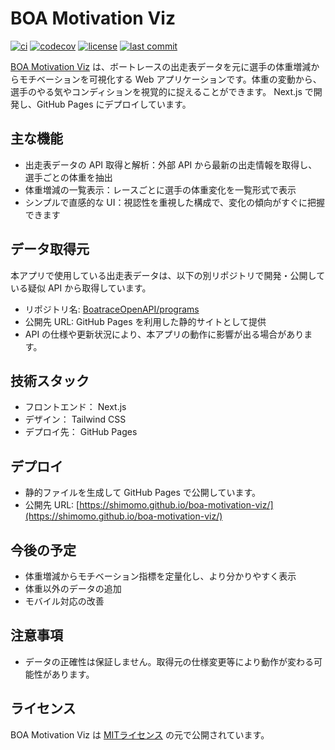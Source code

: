 # BOA Motivation Viz

[![ci](https://github.com/shimomo/boa-motivation-viz/actions/workflows/ci.yml/badge.svg?branch=main)](https://github.com/shimomo/boa-motivation-viz/actions/workflows/ci.yml)
[![codecov](https://codecov.io/gh/shimomo/boa-motivation-viz/branch/main/graph/badge.svg?token=DrJuOErMa9)](https://codecov.io/gh/shimomo/boa-motivation-viz)
[![license](https://img.shields.io/github/license/shimomo/boa-motivation-viz)](LICENSE)
[![last commit](https://img.shields.io/github/last-commit/shimomo/boa-motivation-viz)](https://github.com/shimomo/boa-motivation-viz/commits/main)

[BOA Motivation Viz](https://shimomo.github.io/boa-motivation-viz/) は、ボートレースの出走表データを元に選手の体重増減からモチベーションを可視化する Web アプリケーションです。体重の変動から、選手のやる気やコンディションを視覚的に捉えることができます。 Next.js で開発し、GitHub Pages にデプロイしています。

## 主な機能
- 出走表データの API 取得と解析：外部 API から最新の出走情報を取得し、選手ごとの体重を抽出
- 体重増減の一覧表示：レースごとに選手の体重変化を一覧形式で表示
- シンプルで直感的な UI：視認性を重視した構成で、変化の傾向がすぐに把握できます

## データ取得元
本アプリで使用している出走表データは、以下の別リポジトリで開発・公開している疑似 API から取得しています。

- リポジトリ名: [BoatraceOpenAPI/programs](https://github.com/BoatraceOpenAPI/programs)
- 公開先 URL: GitHub Pages を利用した静的サイトとして提供
- API の仕様や更新状況により、本アプリの動作に影響が出る場合があります。

## 技術スタック
- フロントエンド： Next.js
- デザイン： Tailwind CSS
- デプロイ先： GitHub Pages

## デプロイ
- 静的ファイルを生成して GitHub Pages で公開しています。
- 公開先 URL: [https://shimomo.github.io/boa-motivation-viz/](https://shimomo.github.io/boa-motivation-viz/)

## 今後の予定
- 体重増減からモチベーション指標を定量化し、より分かりやすく表示
- 体重以外のデータの追加
- モバイル対応の改善

## 注意事項
- データの正確性は保証しません。取得元の仕様変更等により動作が変わる可能性があります。

## ライセンス
BOA Motivation Viz は [MITライセンス](LICENSE) の元で公開されています。

